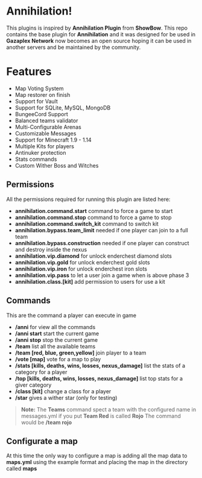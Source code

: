# Annihilation!

This plugins is inspired by **Annihilation Plugin** from **ShowBow**.
This repo contains the base plugin for **Annihilation** and it was designed for be used in **Gazaplex Network** now becomes an open source hoping it can be used in another servers and be maintained by the community.

# Features
- Map Voting System
- Map restorer on finish
- Support for Vault
- Support for SQLite, MySQL, MongoDB
- BungeeCord Support
- Balanced teams validator
- Multi-Configurable Arenas
- Customizable Messages
- Support for Minecraft 1.9 - 1.14
- Multiple Kits for players
- Antinuker protection
- Stats commands
- Custom Wither Boss and Witches

## Permissions

All the permissions required for running this plugin are listed here:
 
 - **annihilation.command.start** command to force a game to start
 - **annihilation.command.stop** command to force a game to stop
 - **annihilation.command.switch_kit** command to  switch kit
 - **annihilation.bypass.team_limit** needed if one player can join to a full team
 - **annihilation.bypass.construction** needed if one player can construct and destroy inside the nexus
 - **annihilation.vip.diamond** for unlock enderchest diamond slots
 - **annihilation.vip.gold** for unlock enderchest gold slots
 - **annihilation.vip.iron** for unlock enderchest iron slots
 - **annihilation.vip.pass** to let a user join a game when is above phase 3
 - **annihilation.class.[kit]** add permission to users for use a kit

## Commands

This are the command a player can execute in game

- **/anni** for view all the commands
- **/anni start** start the current game
- **/anni stop** stop the current game
- **/team** list all the available teams
- **/team [red, blue, green,yellow]** join player to a team
- **/vote [map]** vote for a map to play
- **/stats [kills, deaths, wins, losses, nexus_damage]** list the stats of a category for a player
- **/top [kills, deaths, wins, losses, nexus_damage]** list top stats for a giver category
- **/class [kit]** change a class for a player
- **/star** gives a wither star (only for testing)


> **Note:** The **Teams** command spect a team with the configured name in messages.yml if you put **Team Red** is called **Rojo** The command would be **/team rojo**
> 

## Configurate a map
At this time the only way to configure a map is adding all the map data to **maps.yml** using the example format and placing the map in the directory called **maps**


